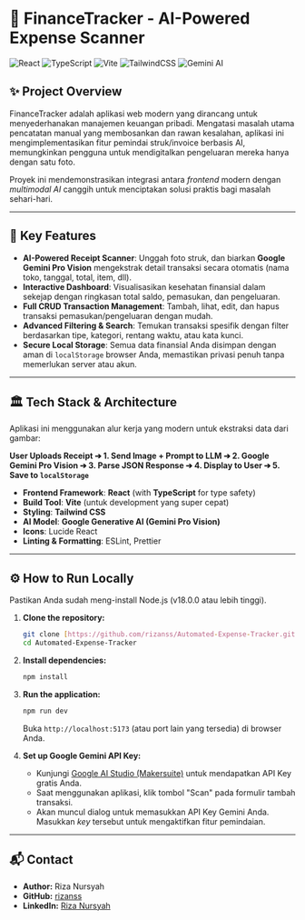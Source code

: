 # 💸 FinanceTracker - AI-Powered Expense Scanner

![React](https://img.shields.io/badge/React-18-blue?logo=react)
![TypeScript](https://img.shields.io/badge/TypeScript-5-blue?logo=typescript)
![Vite](https://img.shields.io/badge/Vite-5-purple?logo=vite)
![TailwindCSS](https://img.shields.io/badge/Tailwind_CSS-3-blue?logo=tailwindcss)
![Gemini AI](https://img.shields.io/badge/AI-Google_Gemini-green?logo=google)

## ✨ Project Overview

FinanceTracker adalah aplikasi web modern yang dirancang untuk menyederhanakan manajemen keuangan pribadi. Mengatasi masalah utama pencatatan manual yang membosankan dan rawan kesalahan, aplikasi ini mengimplementasikan fitur pemindai struk/invoice berbasis AI, memungkinkan pengguna untuk mendigitalkan pengeluaran mereka hanya dengan satu foto.

Proyek ini mendemonstrasikan integrasi antara *frontend* modern dengan *multimodal AI* canggih untuk menciptakan solusi praktis bagi masalah sehari-hari.

---

## 🚀 Key Features

* **AI-Powered Receipt Scanner**: Unggah foto struk, dan biarkan **Google Gemini Pro Vision** mengekstrak detail transaksi secara otomatis (nama toko, tanggal, total, item, dll).
* **Interactive Dashboard**: Visualisasikan kesehatan finansial dalam sekejap dengan ringkasan total saldo, pemasukan, dan pengeluaran.
* **Full CRUD Transaction Management**: Tambah, lihat, edit, dan hapus transaksi pemasukan/pengeluaran dengan mudah.
* **Advanced Filtering & Search**: Temukan transaksi spesifik dengan filter berdasarkan tipe, kategori, rentang waktu, atau kata kunci.
* **Secure Local Storage**: Semua data finansial Anda disimpan dengan aman di `localStorage` browser Anda, memastikan privasi penuh tanpa memerlukan server atau akun.

---

## 🏛️ Tech Stack & Architecture

Aplikasi ini menggunakan alur kerja yang modern untuk ekstraksi data dari gambar:

**User Uploads Receipt ➔ 1. Send Image + Prompt to LLM ➔ 2. Google Gemini Pro Vision ➔ 3. Parse JSON Response ➔ 4. Display to User ➔ 5. Save to `localStorage`**

* **Frontend Framework**: **React** (with **TypeScript** for type safety)
* **Build Tool**: **Vite** (untuk development yang super cepat)
* **Styling**: **Tailwind CSS**
* **AI Model**: **Google Generative AI (Gemini Pro Vision)**
* **Icons**: Lucide React
* **Linting & Formatting**: ESLint, Prettier

---

## ⚙️ How to Run Locally

Pastikan Anda sudah meng-install Node.js (v18.0.0 atau lebih tinggi).

1.  **Clone the repository:**
    ```bash
    git clone [https://github.com/rizanss/Automated-Expense-Tracker.git](https://github.com/rizanss/Automated-Expense-Tracker.git)
    cd Automated-Expense-Tracker
    ```

2.  **Install dependencies:**
    ```bash
    npm install
    ```

3.  **Run the application:**
    ```bash
    npm run dev
    ```
    Buka `http://localhost:5173` (atau port lain yang tersedia) di browser Anda.

4.  **Set up Google Gemini API Key:**
    * Kunjungi [Google AI Studio (Makersuite)](https://aistudio.google.com/app/apikey) untuk mendapatkan API Key gratis Anda.
    * Saat menggunakan aplikasi, klik tombol "Scan" pada formulir tambah transaksi.
    * Akan muncul dialog untuk memasukkan API Key Gemini Anda. Masukkan *key* tersebut untuk mengaktifkan fitur pemindaian.

---

## 📬 Contact
* **Author:** Riza Nursyah
* **GitHub:** [rizanss](https://github.com/rizanss)
* **LinkedIn:** [Riza Nursyah](https://www.linkedin.com/in/riza-nursyah-31a6a7221/)
